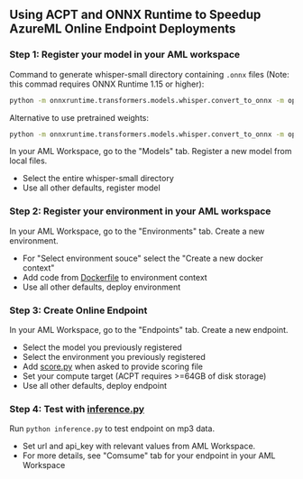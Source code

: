 ## Using ACPT and ONNX Runtime to Speedup AzureML Online Endpoint Deployments

### Step 1: Register your model in your AML workspace

Command to generate whisper-small directory containing `.onnx` files (Note: this commad requires ONNX Runtime 1.15 or higher):
```bash
python -m onnxruntime.transformers.models.whisper.convert_to_onnx -m openai/whisper-small --output whisper-small --use_external_data_format
```
Alternative to use pretrained weights:
```bash
python -m onnxruntime.transformers.models.whisper.convert_to_onnx -m openai/whisper-small --output whisper-small --use_external_data_format --state_dict_path /path/to/pytorch_model.bin
```

In your AML Workspace, go to the "Models" tab. Register a new model from local files.
- Select the entire whisper-small directory
- Use all other defaults, register model

### Step 2: Register your environment in your AML workspace

In your AML Workspace, go to the "Environments" tab. Create a new environment.
- For "Select environment souce" select the "Create a new docker context"
- Add code from [Dockerfile](Dockerfile) to environment context
- Use all other defaults, deploy environment

### Step 3: Create Online Endpoint

In your AML Workspace, go to the "Endpoints" tab. Create a new endpoint.
- Select the model you previously registered
- Select the environment you previously registered
- Add [score.py](score.py) when asked to provide scoring file
- Set your compute target (ACPT requires >=64GB of disk storage)
- Use all other defaults, deploy endpoint

### Step 4: Test with [inference.py](inference.py)

Run `python inference.py` to test endpoint on mp3 data.
- Set url and api_key with relevant values from AML Workspace.
- For more details, see "Comsume" tab for your endpoint in your AML Workspace